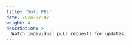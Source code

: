 ```yaml
---
title: "Solo PRs"
date: 2024-07-02
weight: 4
description: >
  Watch individual pull requests for updates.
---
```


